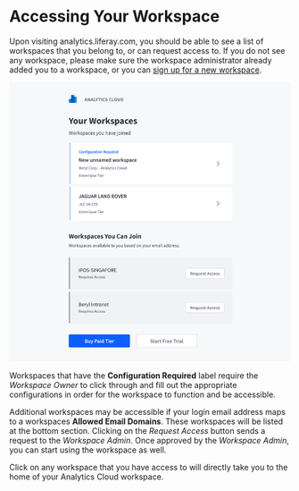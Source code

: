 # Accessing Your Workspace

Upon visiting analytics.liferay.com, you should be able to see a list of workspaces that you belong to, or can request access to. If you do not see any workspace, please make sure the workspace administrator already added you to a workspace, or you can [sign up for a new workspace](./signing-up-for-a-new-workspace.md).

![Select the workspace to access.](accessing-your-workspace/images/01.png)

Workspaces that have the **Configuration Required** label require the *Workspace Owner* to click through and fill out the appropriate configurations in order for the workspace to function and be accessible.

Additional workspaces may be accessible if your login email address maps to a workspaces **Allowed Email Domains**. These workspaces will be listed at the bottom section. Clicking on the *Request Access* button sends a request to the *Workspace Admin*. Once approved by the *Workspace Admin*, you can start using the workspace as well.

Click on any workspace that you have access to will directly take you to the home of your Analytics Cloud workspace.
